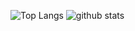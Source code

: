 ![Top Langs](https://github-readme-stats.vercel.app/api/top-langs/?username=shreyaaashet&layout=compact)
![github stats](https://github-readme-stats.vercel.app/api?username=shreyaaashet&show_icons=true&theme=radical)
